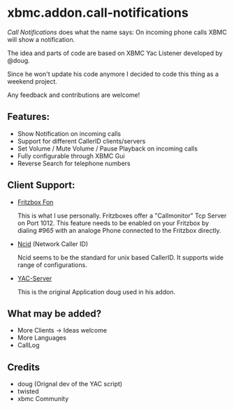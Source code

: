 xbmc.addon.call-notifications
=============================

*Call Notifications* does what the name says:
On incoming phone calls XBMC will show a notification.

The idea and parts of code are based on XBMC Yac Listener developed by @doug.

Since he won't update his code anymore I decided to code this thing as a weekend project.

Any feedback and contributions are welcome!

Features:
-----------------------------
 
 - Show Notification on incoming calls
 - Support for different CallerID clients/servers
 - Set Volume / Mute Volume / Pause Playback on incoming calls
 - Fully configurable through XBMC Gui
 - Reverse Search for telephone numbers


Client Support:
--------------------------------

 *  [Fritzbox Fon](http://www.avm.de/)

    This is what I use personally. Fritzboxes offer a
    "Callmonitor" Tcp Server on Port 1012.
    This feature needs to be enabled on your Fritzbox by dialing #96*5* with an
    analoge Phone connected to the Fritzbox directly.

 *  [Ncid](http://ncid.sourceforge.net/)  (Network Caller ID)

    Ncid seems to be the standard for unix based CallerID.
    It supports wide range of configurations.

 *  [YAC-Server](http://www.sunflowerhead.com/software/yac/)

    This is the original Application doug used in his addon.


What may be added?
-----------------------------

 * More Clients -> Ideas welcome
 * More Languages
 * CallLog

Credits
-------------------------------

 * doug (Orignal dev of the YAC script)
 * twisted
 * xbmc Community
